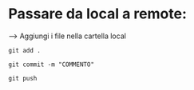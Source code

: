 # Passare da local a remote: 

--> Aggiungi i file nella cartella local 

```
git add . 
```

```
git commit -m "COMMENTO" 
```

```
git push 
```